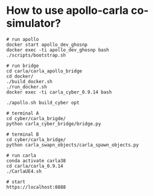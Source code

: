 # How to use apollo-carla co-simulator?

```shell
# run apollo
docker start apollo_dev_ghosnp
docker exec -ti apollo_dev_ghosnp bash
./scripts/bootstrap.sh
```

```shell
# run bridge
cd carla/carla_apollo_bridge
cd docker/
./build_docker.sh
./run_docker.sh
docker exec -ti carla_cyber_0.9.14 bash

./apollo.sh build_cyber opt

# terminal A
cd cyber/carla_brigde/
python carla_cyber_bridge/bridge.py

# terminal B
cd cyber/carla_bridge/
python carla_swapn_objects/carla_spawn_objects.py
```

```shell
# run carla
conda activate carla38
cd carla/carla_0.9.14
./CarlaUE4.sh
```

```shell
# start
https://localhost:8888
```
